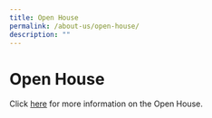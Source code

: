 ```yaml
---
title: Open House
permalink: /about-us/open-house/
description: ""
---
```

# Open House
Click <a href="https://sites.google.com/moe.edu.sg/grps-eopenhouse/main" target="_blank">here</a> for more information on the Open House.